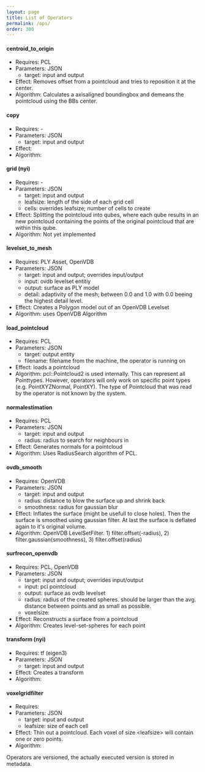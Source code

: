 ```yaml
---
layout: page
title: List of Operators
permalink: /ops/
order: 300
---
```


#### centroid_to_origin
- Requires: PCL
- Parameters: JSON
    - target: input and output
- Effect: Removes offset from a pointcloud and tries to reposition it at the center.
- Algorithm: Calculates a axisaligned boundingbox and demeans the pointcloud using the BBs center.

#### copy

- Requires: -
- Parameters: JSON
    - target: input and output
- Effect:
- Algorithm:

#### grid (nyi)

- Requires: -
- Parameters: JSON
    - target: input and output
    - leafsize: length of the side of each grid cell
    - cells: overrides leafsize; number of cells to create
- Effect: Splitting the pointcloud into qubes, where each qube results in an new pointcloud containing the points of the original pointcloud that are within this qube.
- Algorithm: Not yet implemented

#### levelset_to_mesh

- Requires: PLY Asset, OpenVDB
- Parameters: JSON
    - target: input and output; overrides input/output
    - input: ovdb levelset entitiy
    - output: surface as PLY model
    - detail: adaptivity of the mesh; between 0.0 and 1.0 with 0.0 beeing the highest detail level.
- Effect: Creates a Polygon model out of an OpenVDB Levelset
- Algorithm: uses OpenVDB Algorithm

#### load_pointcloud

- Requires: PCL
- Parameters: JSON
    - target: output entity
    - filename: filename from the machine, the operator is running on
- Effect: loads a pointcloud
- Algorithm: pcl::Pointcloud2 is used internally. This can represent all Pointtypes. However, operators will only work on specific point types (e.g. PointXYZNormal, PointXY). The type of Pointcloud that was read by the operator is not known by the system.

#### normalestimation

- Requires: PCL
- Parameters: JSON
    - target: input and output
    - radius: radius to search for neighbours in
- Effect: Generates normals for a pointcloud
- Algorithm: Uses RadiusSearch algorithm of PCL.

#### ovdb_smooth

- Requires: OpenVDB
- Parameters: JSON
    - target: input and output
    - radius: distance to blow the surface up and shrink back
    - smoothness: radius for gaussian blur
- Effect: Inflates the surface (might be usefull to close holes). Then the surface is smoothed using gaussian filter. At last the surface is deflated again to it's original volume.
- Algorithm: OpenVDB LevelSetFilter. 1) filter.offset(-radius), 2) filter.gaussian(smoothness), 3) filter.offset(radius)

#### surfrecon_openvdb

- Requires: PCL, OpenVDB
- Parameters: JSON
    - target: input and output; overrides input/output
    - input: pcl pointcloud
    - output: surface as ovdb levelset
    - radius: radius of the created spheres. should be larger than the avg. distance between points and as small as possible.
    - voxelsize:
- Effect: Reconstructs a surface from a pointcloud
- Algorithm: Creates level-set-spheres for each point

#### transform (nyi)

- Requires: tf (eigen3)
- Parameters: JSON
    - target: input and output
- Effect: Creates a transform
- Algorithm:

#### voxelgridfilter

- Requires:
- Parameters: JSON
    - target: input and output
    - leafsize: size of each cell
- Effect:  Thin out a pointcloud. Each voxel of size <leafsize\> will contain one or zero points.
- Algorithm:

Operators are versioned, the actually executed version is stored in metadata.
